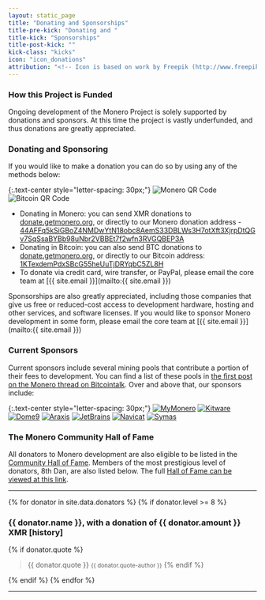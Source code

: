 ```yaml
---
layout: static_page
title: "Donating and Sponsorships"
title-pre-kick: "Donating and "
title-kick: "Sponsorships"
title-post-kick: ""
kick-class: "kicks"
icon: "icon_donations"
attribution: "<!-- Icon is based on work by Freepik (http://www.freepik.com) and is licensed under Creative Commons BY 3.0 -->"
---
```


### How this Project is Funded

Ongoing development of the Monero Project is solely supported by donations and sponsors. At this time the project is vastly underfunded, and thus donations are greatly appreciated.

### Donating and Sponsoring

If you would like to make a donation you can do so by using any of the methods below:

{:.text-center style="letter-spacing: 30px;"}
![Monero QR Code](//static.getmonero.org/images/donate-monero.png) ![Bitcoin QR Code](//static.getmonero.org/images/donate-bitcoin.png)

- Donating in Monero: you can send XMR donations to [donate.getmonero.org](monero:44AFFq5kSiGBoZ4NMDwYtN18obc8AemS33DBLWs3H7otXft3XjrpDtQGv7SqSsaBYBb98uNbr2VBBEt7f2wfn3RVGQBEP3A?recipient_name=Monero%20Development&tx_description=Donation%20to%20Monero%20Core%20Team), or directly to our Monero donation address -  
  <span class="long-term">[44AFFq5kSiGBoZ4NMDwYtN18obc8AemS33DBLWs3H7otXft3XjrpDtQGv7SqSsaBYBb98uNbr2VBBEt7f2wfn3RVGQBEP3A](monero:44AFFq5kSiGBoZ4NMDwYtN18obc8AemS33DBLWs3H7otXft3XjrpDtQGv7SqSsaBYBb98uNbr2VBBEt7f2wfn3RVGQBEP3A?recipient_name=Monero%20Development&tx_description=Donation%20to%20Monero%20Core%20Team)</span>  
- Donating in Bitcoin: you can also send BTC donations to [donate.getmonero.org](bitcoin:1KTexdemPdxSBcG55heUuTjDRYqbC5ZL8H?label=Monero%20Development&message=Donation%20to%20Monero%20Core%20Team), or directly to our Bitcoin address: [1KTexdemPdxSBcG55heUuTjDRYqbC5ZL8H](bitcoin:1KTexdemPdxSBcG55heUuTjDRYqbC5ZL8H?label=Monero%20Development&message=Donation%20to%20Monero%20Core%20Team)  
- To donate via credit card, wire transfer, or PayPal, please email the core team at [{{ site.email }}](mailto:{{ site.email }})

Sponsorships are also greatly appreciated, including those companies that give us free or reduced-cost access to development hardware, hosting and other services, and software licenses. If you would like to sponsor Monero development in some form, please email the core team at [{{ site.email }}](mailto:{{ site.email }})

### Current Sponsors

Current sponsors include several mining pools that contribute a portion of their fees to development. You can find a list of these pools in [the first post on the Monero thread on Bitcointalk](https://bitcointalk.org/index.php?topic=583449.0). Over and above that, our sponsors include:

{:.text-center style="letter-spacing: 30px;"}
[![MyMonero](//static.getmonero.org/images/sponsors/mymonero.png)](https://mymonero.com) [![Kitware](//static.getmonero.org/images/sponsors/kitware.png?1)](http://kitware.com) [![Dome9](//static.getmonero.org/images/sponsors/dome9.png)](http://dome9.com) [![Araxis](//static.getmonero.org/images/sponsors/araxis.png)](http://araxis.com) [![JetBrains](//static.getmonero.org/images/sponsors/jetbrains.png)](http://www.jetbrains.com/) [![Navicat](//static.getmonero.org/images/sponsors/navicat.png)](http://www.navicat.com/) [![Symas](//static.getmonero.org/images/sponsors/symas.png)](http://www.symas.com/)

### The Monero Community Hall of Fame

All donators to Monero development are also eligible to be listed in the [Community Hall of Fame](/getting-started/donate/hall-of-fame). Members of the most prestigious level of donators, 8th Dan, are also listed below. The full [Hall of Fame can be viewed at this link](/getting-started/donate/hall-of-fame).

<div class="text-center" markdown="1">

---

{% for donator in site.data.donators %}
{% if donator.level >= 8 %}

### {{ donator.name }}, with a donation of {{ donator.amount }} XMR [<a data-toggle="tooltip" data-placement="top" data-html="true" data-original-title="{% for achievement in donator.history %}{{ achievement }}<br>{% endfor %}">history</a>]

{% if donator.quote %}
> {{ donator.quote }}
> <small>{{ donator.quote-author }}</small>
{% endif %}

{% endif %}
{% endfor %}

---

</div>